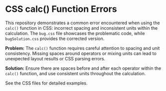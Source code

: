 # CSS calc() Function Errors

This repository demonstrates a common error encountered when using the `calc()` function in CSS:  incorrect spacing and inconsistent units within the calculation.  The `bug.css` file showcases the problematic code, while `bugSolution.css` provides the corrected version.

**Problem:**  The `calc()` function requires careful attention to spacing and unit consistency. Missing spaces around operators or mixing units can lead to unexpected layout results or CSS parsing errors.

**Solution:**  Ensure there are spaces before and after each operator within the `calc()` function, and use consistent units throughout the calculation.

See the CSS files for detailed examples.